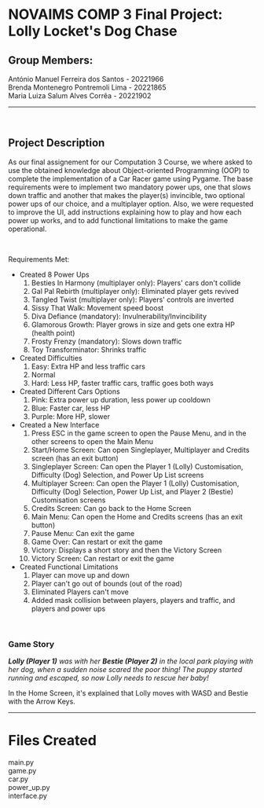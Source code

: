 <h1>NOVAIMS COMP 3 Final Project: Lolly Locket's Dog Chase</h1>
<h2>Group Members:</h2>
António Manuel Ferreira dos Santos - 20221966<br>
Brenda Montenegro Pontremoli Lima - 20221865<br>
Maria Luiza Salum Alves Corrêa - 20221902
<hr>
<br>

<h2>Project Description</h2>
<p>As our final assignement for our Computation 3 Course, we where asked to use the obtained knowledge about Object-oriented Programming (OOP) to complete the implementation of a Car Racer game using Pygame. The base requirements were to implement two mandatory power ups, one that slows down traffic and another that makes the player(s) invincible, two optional power ups of our choice, and a multiplayer option. Also, we were requested to improve the UI, add instructions explaining how to play and how each power up works, and to add functional limitations to make the game operational.</p>
<br>
<p>Requirements Met:</p>
<ul>
    <li>Created 8 Power Ups
        <ol>
            <li>Besties In Harmony (multiplayer only): Players' cars don't collide</li>
            <li>Gal Pal Rebirth (multiplayer only): Eliminated player gets revived</li>
            <li>Tangled Twist (multiplayer only): Players' controls are inverted</li>
            <li>Sissy That Walk: Movement speed boost</li>
            <li>Diva Defiance (mandatory): Invulnerability/Invincibility</li>
            <li>Glamorous Growth: Player grows in size and gets one extra HP (health point)</li>
            <li>Frosty Frenzy (mandatory): Slows down traffic</li>
            <li>Toy Transforminator: Shrinks traffic</li>
        </ol>
    </li>
    <li>Created Difficulties
        <ol>
            <li>Easy: Extra HP and less traffic cars</li>
            <li>Normal</li>
            <li>Hard: Less HP, faster traffic cars, traffic goes both ways</li>
        </ol>
    </li>
    <li>Created Different Cars Options
        <ol>
            <li>Pink: Extra power up duration, less power up cooldown</li>
            <li>Blue: Faster car, less HP</li>
            <li>Purple: More HP, slower</li>
        </ol>
    </li>
    <li>Created a New Interface
        <ol>
            <li>Press ESC in the game screen to open the Pause Menu, and in the other screens to open the Main Menu</li>
            <li>Start/Home Screen: Can open Singleplayer, Multiplayer and Credits screen (has an exit button)</li>
            <li>Singleplayer Screen: Can open the Player 1 (Lolly) Customisation, Difficulty (Dog) Selection, and Power Up List screens</li>
            <li>Multiplayer Screen: Can open the Player 1 (Lolly) Customisation, Difficulty (Dog) Selection, Power Up List, and Player 2 (Bestie) Customisation screens</li>
            <li>Credits Screen: Can go back to the Home Screen</li>
            <li>Main Menu: Can open the Home and Credits screens (has an exit button)</li>
            <li>Pause Menu: Can exit the game</li>
            <li>Game Over: Can restart or exit the game</li>
            <li>Victory: Displays a short story and then the Victory Screen</li>
            <li>Victory Screen: Can restart or exit the game</li>
        </ol>
    </li>
    <li>Created Functional Limitations
        <ol>
            <li>Player can move up and down</li>
            <li>Player can't go out of bounds (out of the road)</li>
            <li>Eliminated Players can't move</li>
            <li>Added mask collision between players, players and traffic, and players and power ups</li>
        </ol>
    </li>
</ul>
<br>
<h3>Game Story</h3>
<p><em><strong>Lolly (Player 1)</strong> was with her <strong>Bestie (Player 2)</strong> in the local park playing with her dog, when a sudden noise scared the poor thing! The puppy started running and escaped, so now Lolly needs to rescue her baby!</em></p>
<p>In the Home Screen, it's explained that Lolly moves with WASD and Bestie with the Arrow Keys.</p>
<hr>
<h1> Files Created </h1>
main.py<br>
game.py<br>
car.py<br>
power_up.py<br>
interface.py<br>